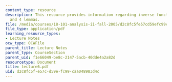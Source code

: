 ```yaml
---
content_type: resource
description: This resource provides information regarding inverse function theorem
  and 4 lemmas.
file: /media/courses/18-101-analysis-ii-fall-2005/d2c8fc5fe57cd59efc99caa048983d4c_lecture6.pdf
file_type: application/pdf
learning_resource_types:
- Lecture Notes
ocw_type: OCWFile
parent_title: Lecture Notes
parent_type: CourseSection
parent_uid: f1e66049-be8c-2147-5acb-40dde4a2a82d
resourcetype: Document
title: lecture6.pdf
uid: d2c8fc5f-e57c-d59e-fc99-caa048983d4c
---
```

